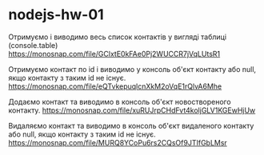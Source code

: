 # nodejs-hw-01

Отримуємо і виводимо весь список контактів у вигляді таблиці (console.table)
https://monosnap.com/file/GClxtE0kFAe0Pj2WUCCR7jVqLUtsR1

Отримуємо контакт по id і виводимо у консоль об'єкт контакту або null, якщо контакту з таким id не існує.
https://monosnap.com/file/eQTvkepuqlcnXkM2oVqE1rQlvA6Mhe

Додаємо контакт та виводимо в консоль об'єкт новоствореного контакту.
https://monosnap.com/file/xuRUJrpCHdFvt4koljGLV1KGEwHjUw

Видаляємо контакт та виводимо в консоль об'єкт видаленого контакту або null, якщо контакту з таким id не існує.
https://monosnap.com/file/MURQ8YCoPu6rs2CQsOf9JTIfGbLMsr
